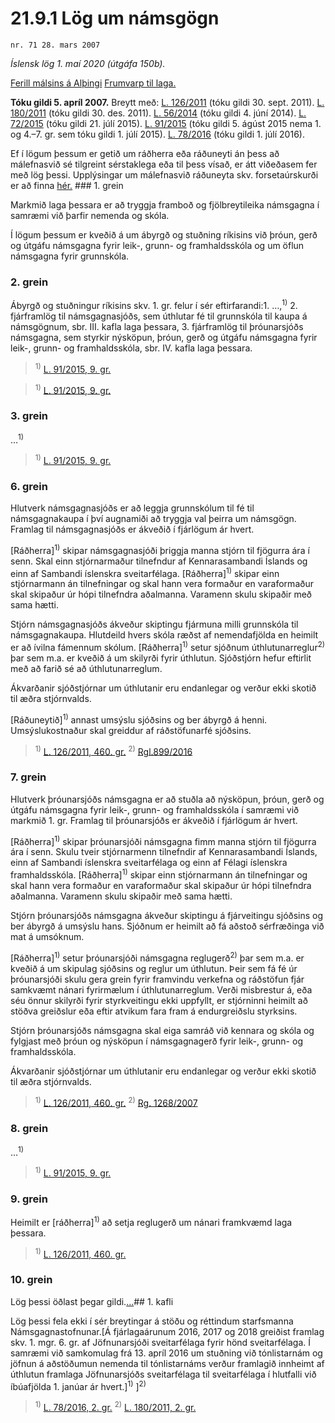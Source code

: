 # 21.9.1 Lög um námsgögn

`nr. 71 28. mars 2007`

_Íslensk lög 1. maí 2020 (útgáfa 150b)._

[Ferill málsins á Alþingi](https://www.althingi.is/thingstorf/thingmalalistar-eftir-thingum/ferill/?ltg=133&mnr=511)
[Frumvarp til laga.](https://www.althingi.is/altext/133/s/0772.html)

**Tóku gildi 5. apríl 2007.**
Breytt með:
[L. 126/2011](https://althingi.is/altext/stjt/2011.126.html) (tóku gildi 30. sept. 2011).
[L. 180/2011](https://althingi.is/altext/stjt/2011.180.html) (tóku gildi 30. des. 2011).
[L. 56/2014](https://althingi.is/altext/stjt/2014.056.html) (tóku gildi 4. júní 2014).
[L. 72/2015](https://althingi.is/altext/stjt/2015.072.html) (tóku gildi 21. júlí 2015).
[L. 91/2015](https://althingi.is/altext/stjt/2015.091.html) (tóku gildi 5. ágúst 2015 nema 1. og 4.–7. gr. sem tóku gildi 1. júlí 2015).
[L. 78/2016](https://althingi.is/altext/stjt/2016.078.html) (tóku gildi 1. júlí 2016).

Ef í lögum þessum er getið um ráðherra eða ráðuneyti án þess að málefnasvið sé tilgreint sérstaklega eða til þess vísað, er átt viðeðasem fer með lög þessi. Upplýsingar um málefnasvið ráðuneyta skv. forsetaúrskurði er að finna [hér.](2018119.md) ### 1. grein

Markmið laga þessara er að tryggja framboð og fjölbreytileika námsgagna í samræmi við þarfir nemenda og skóla.

Í lögum þessum er kveðið á um ábyrgð og stuðning ríkisins við þróun, gerð og útgáfu námsgagna fyrir leik-, grunn- og framhaldsskóla og um öflun námsgagna fyrir grunnskóla.

### 2. grein

Ábyrgð og stuðningur ríkisins skv. 1. gr. felur í sér eftirfarandi:1. …,<sup>1)</sup> 
2. fjárframlög til námsgagnasjóðs, sem úthlutar fé til grunnskóla til kaupa á námsgögnum, sbr. III. kafla laga þessara,
3. fjárframlög til þróunarsjóðs námsgagna, sem styrkir nýsköpun, þróun, gerð og útgáfu námsgagna fyrir leik-, grunn- og framhaldsskóla, sbr. IV. kafla laga þessara.

> <sup>1)</sup> [L. 91/2015, 9. gr.](https://althingi.is/altext/stjt/2015.091.html#G9)

> <sup>1)</sup> [L. 91/2015, 9. gr.](https://althingi.is/altext/stjt/2015.091.html#G9)

### 3. grein

…<sup>1)</sup> 

> <sup>1)</sup> [L. 91/2015, 9. gr.](https://althingi.is/altext/stjt/2015.091.html#G9)

### 6. grein

Hlutverk námsgagnasjóðs er að leggja grunnskólum til fé til námsgagnakaupa í því augnamiði að tryggja val þeirra um námsgögn. Framlag til námsgagnasjóðs er ákveðið í fjárlögum ár hvert.

[Ráðherra]<sup>1)</sup> skipar námsgagnasjóði þriggja manna stjórn til fjögurra ára í senn. Skal einn stjórnarmaður tilnefndur af Kennarasambandi Íslands og einn af Sambandi íslenskra sveitarfélaga. [Ráðherra]<sup>1)</sup> skipar einn stjórnarmann án tilnefningar og skal hann vera formaður en varaformaður skal skipaður úr hópi tilnefndra aðalmanna. Varamenn skulu skipaðir með sama hætti.

Stjórn námsgagnasjóðs ákveður skiptingu fjármuna milli grunnskóla til námsgagnakaupa. Hlutdeild hvers skóla ræðst af nemendafjölda en heimilt er að ívilna fámennum skólum. [Ráðherra]<sup>1)</sup> setur sjóðnum úthlutunarreglur<sup>2)</sup> þar sem m.a. er kveðið á um skilyrði fyrir úthlutun. Sjóðstjórn hefur eftirlit með að farið sé að úthlutunarreglum.

Ákvarðanir sjóðstjórnar um úthlutanir eru endanlegar og verður ekki skotið til æðra stjórnvalds.

[Ráðuneytið]<sup>1)</sup> annast umsýslu sjóðsins og ber ábyrgð á henni. Umsýslukostnaður skal greiddur af ráðstöfunarfé sjóðsins.

> <sup>1)</sup> [L. 126/2011, 460. gr.](https://althingi.is/altext/stjt/2011.126.html) <sup>2)</sup> [Rgl.899/2016](https://althingi.ishttps://www.reglugerd.is/reglugerdir/allar/nr/899-2016)

### 7. grein

Hlutverk þróunarsjóðs námsgagna er að stuðla að nýsköpun, þróun, gerð og útgáfu námsgagna fyrir leik-, grunn- og framhaldsskóla í samræmi við markmið 1. gr. Framlag til þróunarsjóðs er ákveðið í fjárlögum ár hvert.

[Ráðherra]<sup>1)</sup> skipar þróunarsjóði námsgagna fimm manna stjórn til fjögurra ára í senn. Skulu tveir stjórnarmenn tilnefndir af Kennarasambandi Íslands, einn af Sambandi íslenskra sveitarfélaga og einn af Félagi íslenskra framhaldsskóla. [Ráðherra]<sup>1)</sup> skipar einn stjórnarmann án tilnefningar og skal hann vera formaður en varaformaður skal skipaður úr hópi tilnefndra aðalmanna. Varamenn skulu skipaðir með sama hætti.

Stjórn þróunarsjóðs námsgagna ákveður skiptingu á fjárveitingu sjóðsins og ber ábyrgð á umsýslu hans. Sjóðnum er heimilt að fá aðstoð sérfræðinga við mat á umsóknum.

[Ráðherra]<sup>1)</sup> setur þróunarsjóði námsgagna reglugerð<sup>2)</sup> þar sem m.a. er kveðið á um skipulag sjóðsins og reglur um úthlutun. Þeir sem fá fé úr þróunarsjóði skulu gera grein fyrir framvindu verkefna og ráðstöfun fjár samkvæmt nánari fyrirmælum í úthlutunarreglum. Verði misbrestur á, eða séu önnur skilyrði fyrir styrkveitingu ekki uppfyllt, er stjórninni heimilt að stöðva greiðslur eða eftir atvikum fara fram á endurgreiðslu styrksins.

Stjórn þróunarsjóðs námsgagna skal eiga samráð við kennara og skóla og fylgjast með þróun og nýsköpun í námsgagnagerð fyrir leik-, grunn- og framhaldsskóla.

Ákvarðanir sjóðstjórnar um úthlutanir eru endanlegar og verður ekki skotið til æðra stjórnvalds.

> <sup>1)</sup> [L. 126/2011, 460. gr.](https://althingi.is/altext/stjt/2011.126.html) <sup>2)</sup> [Rg. 1268/2007](https://althingi.ishttps://www.reglugerd.is/reglugerdir/allar/nr/1268-2007)

### 8. grein

…<sup>1)</sup> 

> <sup>1)</sup> [L. 91/2015, 9. gr.](https://althingi.is/altext/stjt/2015.091.html#G9)

### 9. grein

Heimilt er [ráðherra]<sup>1)</sup> að setja reglugerð um nánari framkvæmd laga þessara.

> <sup>1)</sup> [L. 126/2011, 460. gr.](https://althingi.is/altext/stjt/2011.126.html)

### 10. grein

Lög þessi öðlast þegar gildi.[…](https://www.althingi.is/lagasafn/leidbeiningar/)## 1. kafli

Lög þessi fela ekki í sér breytingar á stöðu og réttindum starfsmanna Námsgagnastofnunar.[Á fjárlagaárunum 2016, 2017 og 2018 greiðist framlag skv. 1. mgr. 6. gr. af Jöfnunarsjóði sveitarfélaga fyrir hönd sveitarfélaga. Í samræmi við samkomulag frá 13. apríl 2016 um stuðning við tónlistarnám og jöfnun á aðstöðumun nemenda til tónlistarnáms verður framlagið innheimt af úthlutun framlaga Jöfnunarsjóðs sveitarfélaga til sveitarfélaga í hlutfalli við íbúafjölda 1. janúar ár hvert.]<sup>1)</sup> ]<sup>2)</sup> 

> <sup>1)</sup> [L. 78/2016, 2. gr.](https://althingi.is/altext/stjt/2016.078.html) <sup>2)</sup> [L. 180/2011, 2. gr.](https://althingi.is/altext/stjt/2011.180.html)
